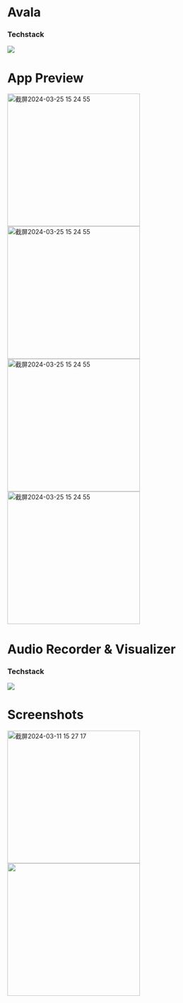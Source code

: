 # Avala

### Techstack

<a href="https://skillicons.dev">
    <img src="https://skillicons.dev/icons?i=swift,firebase" />
</a>

# App Preview

<img width="300" alt="截屏2024-03-25 15 24 55" src="https://github.com/molab-itp/content-2024-01/assets/142470034/fd728230-996e-4837-9db3-cd52a009b038">
<img width="300" alt="截屏2024-03-25 15 24 55" src="https://github.com/molab-itp/content-2024-01/assets/142470034/55d6f70c-96f5-4578-9dcc-2370736fe81e">
<img width="300" alt="截屏2024-03-25 15 24 55" src="https://github.com/RubyQianru/molab-2024-01-RubyZhang/assets/142470034/a9481947-9b4d-48e8-be1b-219ba31c60a7">
<img width="300" alt="截屏2024-03-25 15 24 55" src="https://github.com/RubyQianru/molab-2024-01-RubyZhang/assets/142470034/91ac29e1-c989-4b46-acca-9e0fac2f17c2">

# Audio Recorder & Visualizer

### Techstack

<a href="https://skillicons.dev">
    <img src="https://skillicons.dev/icons?i=swift" />
</a>

# Screenshots

<img width="300" alt="截屏2024-03-11 15 27 17" src="https://github.com/molab-itp/content-2024-01/assets/142470034/c676306a-c303-4217-bdad-99c26907e552">
<img src="https://github.com/RubyQianru/molab-2024-01-RubyZhang/assets/142470034/959ebb8f-b2a2-4e21-81c7-c2a728840372" width="300">



